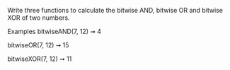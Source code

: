 Write three functions to calculate the bitwise AND, bitwise OR and bitwise XOR of two numbers.

Examples
bitwiseAND(7, 12) ➞ 4

bitwiseOR(7, 12) ➞ 15

bitwiseXOR(7, 12) ➞ 11